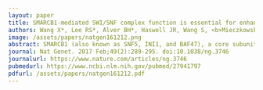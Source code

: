 ```yaml
---
layout: paper
title: SMARCB1-mediated SWI/SNF complex function is essential for enhancer regulation
authors: Wang X*, Lee RS*, Alver BH*, Haswell JR, Wang S, <b>Mieczkowski J</b>, Drier Y, Gillespie SM, Archer TC, Wu JN, Tzvetkov EP, Troisi EC, Pomeroy SL, Biegel JA, Tolstorukov MY, Bernstein BE#, Park PJ#, Roberts CW#
image: /assets/papers/natgen161212.png
abstract: SMARCB1 (also known as SNF5, INI1, and BAF47), a core subunit of the SWI/SNF (BAF) chromatin-remodeling complex, is inactivated in nearly all pediatric rhabdoid tumors. These aggressive cancers are among the most genomically stable, suggesting an epigenetic mechanism by which SMARCB1 loss drives transformation. Here we show that, despite having indistinguishable mutational landscapes, human rhabdoid tumors exhibit distinct enhancer H3K27ac signatures, which identify remnants of differentiation programs. We show that SMARCB1 is required for the integrity of SWI/SNF complexes and that its loss alters enhancer targeting-markedly impairing SWI/SNF binding to typical enhancers, particularly those required for differentiation, while maintaining SWI/SNF binding at super-enhancers. We show that these retained super-enhancers are essential for rhabdoid tumor survival, including some that are shared by all subtypes, such as SPRY1, and other lineage-specific super-enhancers, such as SOX2 in brain-derived rhabdoid tumors. Taken together, our findings identify a new chromatin-based epigenetic mechanism underlying the tumor-suppressive activity of SMARCB1.
journal: Nat Genet. 2017 Feb;49(2):289-295. doi:10.1038/ng.3746
journalurl: https://www.nature.com/articles/ng.3746
pubmedurl: https://www.ncbi.nlm.nih.gov/pubmed/27941797
pdfurl: /assets/papers/natgen161212.pdf
---
```



